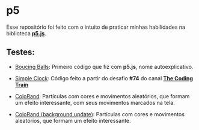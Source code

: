 # p5

Esse repositório foi feito com o intuito de praticar minhas habilidades na biblioteca [**p5.js**](https://p5js.org/ "p5.js").

## Testes:

* [Boucing Balls](https://eumsmo.github.io/p5/test/balls/): Primeiro código que fiz com **p5.js**, nome autoexplicativo.

* [Simple Clock](https://eumsmo.github.io/p5/test/clock/): Código feito a partir do desafio **#74** do canal [**The Coding Train**](https://www.youtube.com/user/shiffman)

* [ColoRand](https://eumsmo.github.io/p5/test/colorand/): Partículas com cores e movimentos aleatórios, que formam um efeito interessante, com seus movimentos marcados na tela.  

* [ColoRand (background update)](https://eumsmo.github.io/p5/test/colorand/?background): Partículas com cores e movimentos aleatórios, que formam um efeito interessante.
